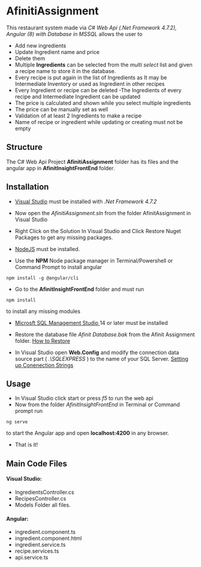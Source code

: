 # AfinitiAssignment

This restaurant system made via _C# Web Api (.Net Framework 4.7.2), Angular (8) with Database in MSSQL_ allows the user to 
- Add new ingredients
- Update Ingredient name and price
- Delete them 
- Multiple __Ingredients__ can be selected from the _multi select_ list and given a  recipe name to store it in the database. 
- Every recipe is put again in the list of Ingredients as It may be Intermediate Inventory or used as Ingredient in other recipes
- Every Ingredient or recipe can be deleted
-The Ingredients of every recipe and Intermediate Ingredient can be updated
- The price is calculated and shown while you select multiple ingredients
- The price can be manually set as well
- Validation of at least 2 Ingredients to make a recipe
- Name of recipe or ingredient while updating or creating must not be empty

## Structure
The C# Web Api Project __AfinitiAssignment__ folder has its files and the angular app in __AfinitInsightFrontEnd__ folder.


## Installation
- [Visual Studio](https://visualstudio.microsoft.com/) must be installed with _.Net Framework 4.7.2_ 
- Now open the _AfinitiAssignment.sln_ from the folder AfinitAssignment in Visual Studio
- Right Click on the Solution In Visual Studio and Click Restore Nuget Packages to get any missing packages.

- [NodeJS](https://nodejs.org/en/)
 must be installed.
- Use the __NPM__ Node package manager in Terminal/Powershell or Command Prompt to install angular

```
npm install -g @angular/cli
```
- Go to the  __AfinitInsightFrontEnd__ folder and must run

```
npm install
```
to install any missing modules

- [Microsft SQL Management Studio ](https://docs.microsoft.com/en-us/sql/ssms/download-sql-server-management-studio-ssms?view=sql-server-ver15) 14 or later must be installed
- Restore the database file _Afinit Database.bak_ from the Afinit Assignment folder. [How to Restore](https://docs.microsoft.com/en-us/sql/relational-databases/backup-restore/restore-a-database-backup-using-ssms?view=sql-server-ver15)

- In Visual Studio open __Web.Config__ and modify the connection data source part ( _.\SQLEXPRESS_ ) to the name of your SQL Server. [Setting up Conenection Strings](https://stackoverflow.com/questions/5642474/setting-up-connection-string-in-asp-net-to-sql-server)

## Usage
- In Visual Studio click start or press _f5_ to run the web api
- Now from the folder _AfinitInsightFrontEnd_ in Terminal or Command prompt run 
```
ng serve
```
to start the Angular app and open __localhost:4200__ in any browser.
- That is it!



## Main Code Files
#### Visual Studio:
- IngredientsController.cs
- RecipesController.cs
- Models Folder all files.

#### Angular:
- ingredient.component.ts
- ingredient.component.html
- ingredient.service.ts
- recipe.services.ts
- api.service.ts


